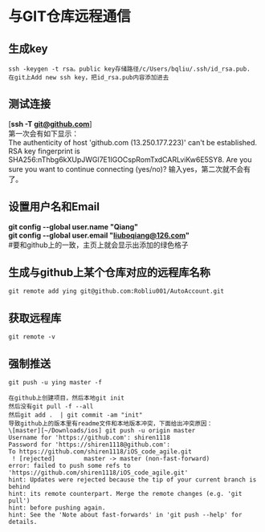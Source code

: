 # 与GIT仓库远程通信
## 生成key
    ssh -keygen -t rsa。public key存储路径/c/Users/bqliu/.ssh/id_rsa.pub.
    在git上Add new ssh key，把id_rsa.pub内容添加进去
## 测试连接
[**ssh -T git@github.com**]<br>
第一次会有如下显示：<br>
The authenticity of host 'github.com (13.250.177.223)' can't be established.
RSA key fingerprint is SHA256:nThbg6kXUpJWGl7E1IGOCspRomTxdCARLviKw6E5SY8.
Are you sure you want to continue connecting (yes/no)?
输入yes，第二次就不会有了。
## 设置用户名和Email
**git config --global user.name "Qiang"**<br>
**git config --global user.email "liuboqiang@126.com"**<br>
#要和github上的一致，主页上就会显示出添加的绿色格子
## 生成与github上某个仓库对应的远程库名称
    git remote add ying git@github.com:Robliu001/AutoAccount.git
## 获取远程库
    git remote -v
## 强制推送
    git push -u ying master -f

    在github上创建项目，然后本地git init
    然后没有git pull -f --all
    然后git add .  | git commit -am "init"
    导致github上的版本里有readme文件和本地版本冲突，下面给出冲突原因：
    \[master][~/Downloads/ios] git push -u origin master
    Username for 'https://github.com': shiren1118
    Password for 'https://shiren1118@github.com':
    To https://github.com/shiren1118/iOS_code_agile.git
     ! [rejected]        master -> master (non-fast-forward)
    error: failed to push some refs to 'https://github.com/shiren1118/iOS_code_agile.git'
    hint: Updates were rejected because the tip of your current branch is behind
    hint: its remote counterpart. Merge the remote changes (e.g. 'git pull')
    hint: before pushing again.
    hint: See the 'Note about fast-forwards' in 'git push --help' for details.
